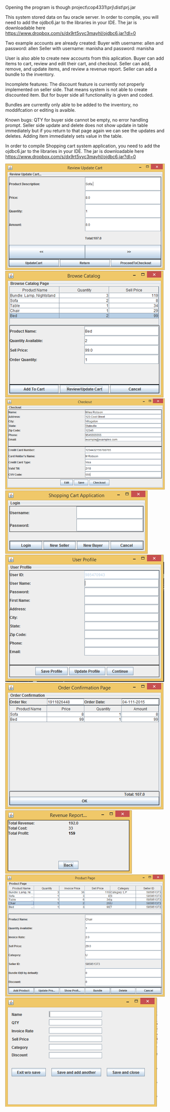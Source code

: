Opening the program is though project\cop4331\prj\dist\prj.jar

This system stored data on fau oracle server.
In order to compile, you will need to add the ojdbc6.jar to the libraries in your IDE. The jar is downloadable here https://www.dropbox.com/s/dx9rt5vyc3mayhl/ojdbc6.jar?dl=0


Two example accounts are already created:
Buyer with username: allen and password: allen
Seller with username: manisha and password: manisha

User is also able to create new accounts from this aplication.
Buyer can add items to cart, review and edit their cart, and checkout.
Seller can add, remove, and update items, and review a revenue report.
Seller can add a bundle to the inventory.

Incomplete features: The discount feature is currently not properly implemented on seller side. That means system is not able to create discounted item. But for buyer side all functionality is given and coded.

Bundles are currently only able to be added to the inventory, no moddifcation or editing is avaible.

Known bugs: QTY for buyer side cannot be empty, no error handling prompt.
Seller side update and delete does not show update in table immediately but if you return to that page again we can see the updates and deletes. Adding item immediately sets value in the table.


In order to compile Shopping cart system application, you need to add the ojdbc6.jar to the libraries in your IDE. The jar is downloadable here https://www.dropbox.com/s/dx9rt5vyc3mayhl/ojdbc6.jar?dl=0

![alt tag](https://raw.githubusercontent.com/Confirm4Crit/OODShoppingCartProject/master/pictures/cartUI.PNG)
![alt tag](https://raw.githubusercontent.com/Confirm4Crit/OODShoppingCartProject/master/pictures/buyerUI.PNG)
![alt tag](https://raw.githubusercontent.com/Confirm4Crit/OODShoppingCartProject/master/pictures/checkOut.PNG)
![alt tag](https://raw.githubusercontent.com/Confirm4Crit/OODShoppingCartProject/master/pictures/loginUI.PNG)
![alt tag](https://raw.githubusercontent.com/Confirm4Crit/OODShoppingCartProject/master/pictures/newSeller.PNG)
![alt tag](https://raw.githubusercontent.com/Confirm4Crit/OODShoppingCartProject/master/pictures/orderInvoice.PNG)
![alt tag](https://raw.githubusercontent.com/Confirm4Crit/OODShoppingCartProject/master/pictures/revReport.PNG)
![alt tag](https://raw.githubusercontent.com/Confirm4Crit/OODShoppingCartProject/master/pictures/sellerUI.PNG)
![alt tag](https://raw.githubusercontent.com/Confirm4Crit/OODShoppingCartProject/master/pictures/bundleUI.PNG)